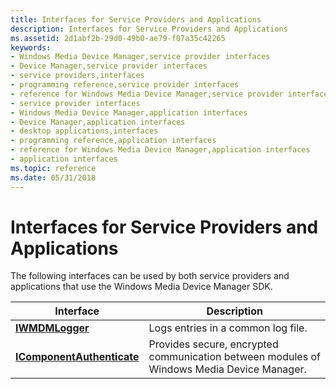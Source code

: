 ```yaml
---
title: Interfaces for Service Providers and Applications
description: Interfaces for Service Providers and Applications
ms.assetid: 2d1abf2b-29d0-49b0-ae79-f07a35c42265
keywords:
- Windows Media Device Manager,service provider interfaces
- Device Manager,service provider interfaces
- service providers,interfaces
- programming reference,service provider interfaces
- reference for Windows Media Device Manager,service provider interfaces
- service provider interfaces
- Windows Media Device Manager,application interfaces
- Device Manager,application interfaces
- desktop applications,interfaces
- programming reference,application interfaces
- reference for Windows Media Device Manager,application interfaces
- application interfaces
ms.topic: reference
ms.date: 05/31/2018
---
```


# Interfaces for Service Providers and Applications

The following interfaces can be used by both service providers and applications that use the Windows Media Device Manager SDK.



| Interface                                                | Description                                                                               |
|----------------------------------------------------------|-------------------------------------------------------------------------------------------|
| [**IWMDMLogger**](/windows/desktop/api/wmdmlog/nn-wmdmlog-iwmdmlogger)                       | Logs entries in a common log file.                                                        |
| [**IComponentAuthenticate**](/windows/desktop/api/mswmdm/nn-mswmdm-icomponentauthenticate) | Provides secure, encrypted communication between modules of Windows Media Device Manager. |



 

 

 




